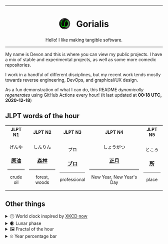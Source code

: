 ***

<h1 align="center">
<sub>
    <img src="readme/resources/avatar.png" height="36">
</sub>
&nbsp;
Gorialis
</h1>
<p align="center">
Hello! I like making tangible software.
</p>

***

My name is Devon and this is where you can view my public projects. I have a mix of stable and experimental projects, as well as some more comedic repositories.

I work in a handful of different disciplines, but my recent work tends mostly towards reverse engineering, DevOps, and graphical/UX design.

As a fun demonstration of what I can do, this README *dynamically regenerates* using GitHub Actions every hour! (it last updated at **00:18 UTC, 2020-12-18**)

<h2>JLPT words of the hour</h2>
<table>
    <tr>
        <th>JLPT N1</th>
        <th>JLPT N2</th>
        <th>JLPT N3</th>
        <th>JLPT N4</th>
        <th>JLPT N5</th>
    </tr>
    <tr>
        <td>
            <p align="center">げんゆ</p>
            <h3 align="center"><b><a href="https://jisho.org/search/%E5%8E%9F%E6%B2%B9">原油</a></b></h3>
            <hr>
            <p align="center">crude oil</p>
        </td>
        <td>
            <p align="center">しんりん</p>
            <h3 align="center"><b><a href="https://jisho.org/search/%E6%A3%AE%E6%9E%97">森林</a></b></h3>
            <hr>
            <p align="center">forest,<wbr> woods</p>
        </td>
        <td>
            <p align="center">プロ</p>
            <h3 align="center"><b><a href="https://jisho.org/search/%E3%83%97%E3%83%AD">プロ</a></b></h3>
            <hr>
            <p align="center">professional</p>
        </td>
        <td>
            <p align="center">しょうがつ</p>
            <h3 align="center"><b><a href="https://jisho.org/search/%E6%AD%A3%E6%9C%88">正月</a></b></h3>
            <hr>
            <p align="center">New Year,<wbr> New Year's Day</p>
        </td>
        <td>
            <p align="center">ところ</p>
            <h3 align="center"><b><a href="https://jisho.org/search/%E6%89%80">所</a></b></h3>
            <hr>
            <p align="center">place</p>
        </td>
    </tr>
</table>

<h2>Other things</h2>
<details>
<summary>🕛  World clock inspired by <a href="https://xkcd.com/now">XKCD now</a></summary>

> <img src="generated/now.png" width="512">

</details>
<details>
<summary>🌒 Lunar phase</summary>

The moon is approximately 13.33% through its phase (Waxing Crescent).

</details>
<details>
<summary>&#x1f5bc; Fractal of the hour</summary>

> <img src="generated/fractal.png" width="512">

</details>
<details>
<summary>&#x23f2; Year percentage bar</summary>
<pre><code>2020 [███████████████████▁] 96.18%</code></pre>
</details>
